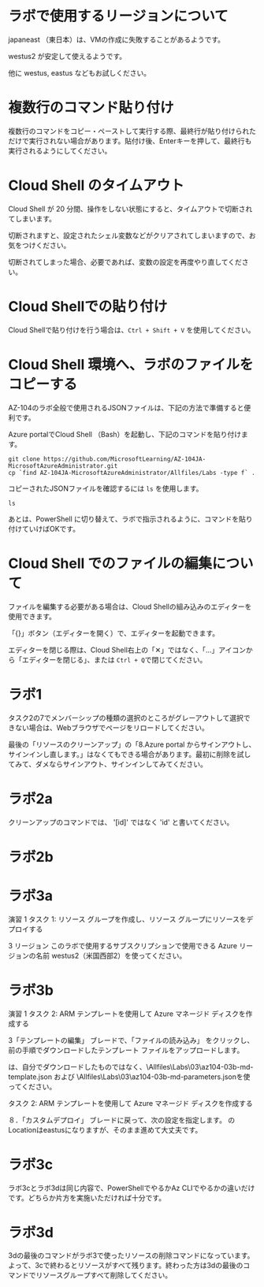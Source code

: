 # ラボで使用するリージョンについて

japaneast （東日本）は、VMの作成に失敗することがあるようです。

westus2 が安定して使えるようです。

他に westus, eastus などもお試しください。

# 複数行のコマンド貼り付け

複数行のコマンドをコピー・ペーストして実行する際、最終行が貼り付けられただけで実行されない場合があります。貼付け後、Enterキーを押して、最終行も実行されるようにしてください。

# Cloud Shell のタイムアウト

Cloud Shell が 20 分間、操作をしない状態にすると、タイムアウトで切断されてしまいます。

切断されますと、設定されたシェル変数などがクリアされてしまいますので、お気をつけください。

切断されてしまった場合、必要であれば、変数の設定を再度やり直してください。

# Cloud Shellでの貼り付け

Cloud Shellで貼り付けを行う場合は、`Ctrl + Shift + V` を使用してください。

# Cloud Shell 環境へ、ラボのファイルをコピーする

AZ-104のラボ全般で使用されるJSONファイルは、下記の方法で準備すると便利です。

Azure portalでCloud Shell （Bash）を起動し、下記のコマンドを貼り付けます。

```
git clone https://github.com/MicrosoftLearning/AZ-104JA-MicrosoftAzureAdministrator.git
cp `find AZ-104JA-MicrosoftAzureAdministrator/Allfiles/Labs -type f` .
```

コピーされたJSONファイルを確認するには `ls` を使用します。
```
ls
```

あとは、PowerShell に切り替えて、ラボで指示されるように、コマンドを貼り付けていけばOKです。


# Cloud Shell でのファイルの編集について

ファイルを編集する必要がある場合は、Cloud Shellの組み込みのエディターを使用できます。

「{}」ボタン（エディターを開く）で、エディターを起動できます。

エディターを閉じる際は、Cloud Shell右上の「✕」ではなく、「...」アイコンから「エディターを閉じる」、または `Ctrl + Q`で閉じてください。

# ラボ1

タスク2の7でメンバーシップの種類の選択のところがグレーアウトして選択できない場合は、Webブラウザでページをリロードしてください。

最後の「リソースのクリーンアップ」の「8.Azure portal からサインアウトし、サインインし直します。」はなくてもできる場合があります。最初に削除を試してみて、ダメならサインアウト、サインインしてみてください。

# ラボ2a

クリーンアップのコマンドでは、
'[id]' ではなく 'id' と書いてください。

# ラボ2b

# ラボ3a

演習 1
タスク 1: リソース グループを作成し、リソース グループにリソースをデプロイする

3 リージョン このラボで使用するサブスクリプションで使用できる Azure リージョンの名前
westus2（米国西部2）を使ってください。

# ラボ3b

演習 1
タスク 2: ARM テンプレートを使用して Azure マネージド ディスクを作成する

3「テンプレートの編集」 ブレードで、「ファイルの読み込み」 をクリックし、前の手順でダウンロードしたテンプレート ファイルをアップロードします。

は、自分でダウンロードしたものではなく、\Allfiles\Labs\03\az104-03b-md-template.json および \Allfiles\Labs\03\az104-03b-md-parameters.jsonを使ってください。

タスク 2: ARM テンプレートを使用して Azure マネージド ディスクを作成する

８．「カスタムデプロイ」 ブレードに戻って、次の設定を指定します。
のLocationはeastusになりますが、そのまま進めて大丈夫です。

# ラボ3c

ラボ3cとラボ3dは同じ内容で、PowerShellでやるかAz CLIでやるかの違いだけです。どちらか片方を実施いただければ十分です。

# ラボ3d

3dの最後のコマンドがラボ3で使ったリソースの削除コマンドになっています。よって、3cで終わるとリソースがすべて残ります。終わった方は3dの最後のコマンドでリソースグループすべて削除してください。

